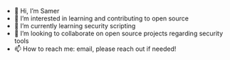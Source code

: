 - 👋 Hi, I’m Samer
- 👀 I’m interested in learning and contributing to open source
- 🌱 I’m currently learning security scripting 
- 💞️ I’m looking to collaborate on open source projects regarding security tools
- 📫 How to reach me: email, please reach out if needed!

<!---
samtak391/samtak391 is a ✨ special ✨ repository because its `README.md` (this file) appears on your GitHub profile.
You can click the Preview link to take a look at your changes.
--->
